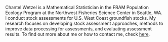 Chantel Wetzel is a Mathematical Statistician in the FRAM Population Ecology Program at the Northwest Fisheries Science Center in Seattle, WA. I conduct stock assessments for U.S. West Coast groundfish stocks.  My research focuses on developing stock assessment approaches, methods to improve data processing for assessments, and evaluating assessment results.  To find out more about me or how to contact me, check [here](https://www.fisheries.noaa.gov/contact/chantel-r-wetzel-phd).
